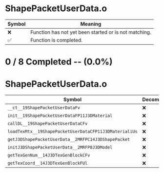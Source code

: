 # ShapePacketUserData.o
| Symbol | Meaning 
| ------------- | ------------- 
| :x: | Function has not yet been started or is not matching. 
| :white_check_mark: | Function is completed. 


# 0 / 8 Completed -- (0.0%)
# ShapePacketUserData.o
| Symbol | Decompiled? |
| ------------- | ------------- |
| `__ct__19ShapePacketUserDataFv` | :x: |
| `init__19ShapePacketUserDataFP11J3DMaterial` | :x: |
| `callDL__19ShapePacketUserDataCFv` | :x: |
| `loadTexMtx__19ShapePacketUserDataCFP11J3DMaterialiUs` | :x: |
| `getJ3DShapePacketUserData__2MRFPC14J3DShapePacket` | :x: |
| `initJ3DShapePacketUserData__2MRFP8J3DModel` | :x: |
| `getTexGenNum__14J3DTexGenBlockCFv` | :x: |
| `getTexCoord__14J3DTexGenBlockFUl` | :x: |
